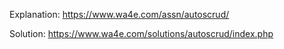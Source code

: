 Explanation:
https://www.wa4e.com/assn/autoscrud/

Solution:
https://www.wa4e.com/solutions/autoscrud/index.php

